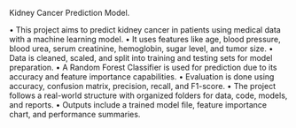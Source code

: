 Kidney Cancer Prediction Model.

•	This project aims to predict kidney cancer in patients using medical data with a machine learning model.
•	It uses features like age, blood pressure, blood urea, serum creatinine, hemoglobin, sugar level, and tumor size.
•	Data is cleaned, scaled, and split into training and testing sets for model preparation.
•	A Random Forest Classifier is used for prediction due to its accuracy and feature importance capabilities.
•	Evaluation is done using accuracy, confusion matrix, precision, recall, and F1-score. 
•	The project follows a real-world structure with organized folders for data, code, models, and reports.
•	Outputs include a trained model file, feature importance chart, and performance summaries.
 
